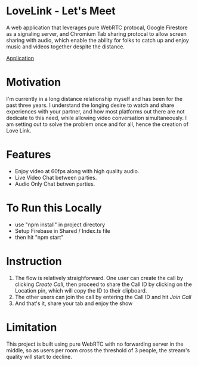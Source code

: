 # LoveLink - Let's Meet

A web application that leverages pure WebRTC protocal, Google Firestore as a signaling server, and Chromium Tab sharing protocal to allow screen sharing with audio, which enable the ability for folks to catch up and enjoy music and videos together despite the distance.

<a href="https://love-link.vercel.app/" target="_blank">Application</a>

# Motivation

I'm currently in a long distance relationship myself and has been for the past three years. I understand the longing desire to watch and share experiences with your partner, and how most platforms out there are not dedicate to this need, while allowing video conversation simultaneously. I am setting out to solve the problem once and for all, hence the creation of Love Link.

# Features

- Enjoy video at 60fps along with high quality audio.
- Live Video Chat between parties.
- Audio Only Chat betwen parties.

# To Run this Locally

- use "npm install" in project directory
- Setup Firebase in Shared / Index.ts file
- then hit "npm start"

# Instruction

1. The flow is relatively straighforward. One user can create the call by clicking _Create Call_, then proceed to share the Call ID by clicking on the Location pin, which will copy the ID to their clipboard.
2. The other users can join the call by entering the Call ID and hit _Join Call_
3. And that's it, share your tab and enjoy the show

# Limitation

This project is built using pure WebRTC with no forwarding server in the middle, so as users per room cross the threshold of 3 people, the stream's quality will start to decline.
